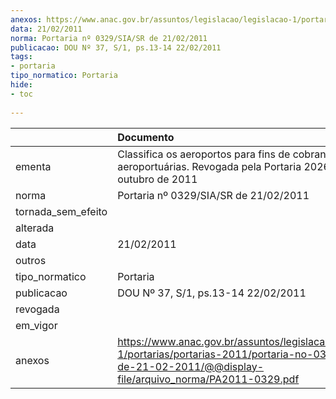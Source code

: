 ```yaml
---
anexos: https://www.anac.gov.br/assuntos/legislacao/legislacao-1/portarias/portarias-2011/portaria-no-0329-sia-sr-de-21-02-2011/@@display-file/arquivo_norma/PA2011-0329.pdf
data: 21/02/2011
norma: Portaria nº 0329/SIA/SR de 21/02/2011
publicacao: DOU Nº 37, S/1, ps.13-14 22/02/2011
tags:
- portaria
tipo_normatico: Portaria
hide: 
- toc 
 
---
```


|                    | Documento                                                                                                                                                            |
|:-------------------|:---------------------------------------------------------------------------------------------------------------------------------------------------------------------|
| ementa             | Classifica os aeroportos para fins de cobrança de tarifas aeroportuárias. Revogada pela Portaria 2026, de 21 de outubro de 2011                                      |
| norma              | Portaria nº 0329/SIA/SR de 21/02/2011                                                                                                                                |
| tornada_sem_efeito |                                                                                                                                                                      |
| alterada           |                                                                                                                                                                      |
| data               | 21/02/2011                                                                                                                                                           |
| outros             |                                                                                                                                                                      |
| tipo_normatico     | Portaria                                                                                                                                                             |
| publicacao         | DOU Nº 37, S/1, ps.13-14 22/02/2011                                                                                                                                  |
| revogada           |                                                                                                                                                                      |
| em_vigor           |                                                                                                                                                                      |
| anexos             | https://www.anac.gov.br/assuntos/legislacao/legislacao-1/portarias/portarias-2011/portaria-no-0329-sia-sr-de-21-02-2011/@@display-file/arquivo_norma/PA2011-0329.pdf |